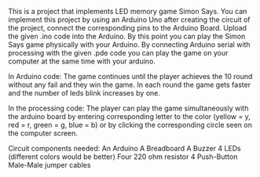 This is a project that implements LED memory game Simon Says. You can implement this project by using an Arduino Uno after creating the circuit of the project,
connect the corresponding pins to the Arduino Board. Upload the given .ino code into the Arduino. By this point you can play the Simon Says game physically 
with your Arduino. By connecting Arduino serial with processing with the given .pde code you can play the game on your computer at the same time with your arduino.

In Arduino code:
The game continues until the player achieves the 10 round without any fail and they win the game. 
In each round the game gets faster and the number of leds blink increases by one.

In the processing code:
The player can play the game simultaneously with the arduino board by entering corresponding letter to the color (yellow = y, red = r, green = g, blue = b) 
or by clicking the corresponding circle seen on the computer screen.

Circuit components needed:
An Arduino
A Breadboard
A Buzzer
4 LEDs (different colors would be better)
Four 220 ohm resistor
4 Push-Button
Male-Male jumper cables
